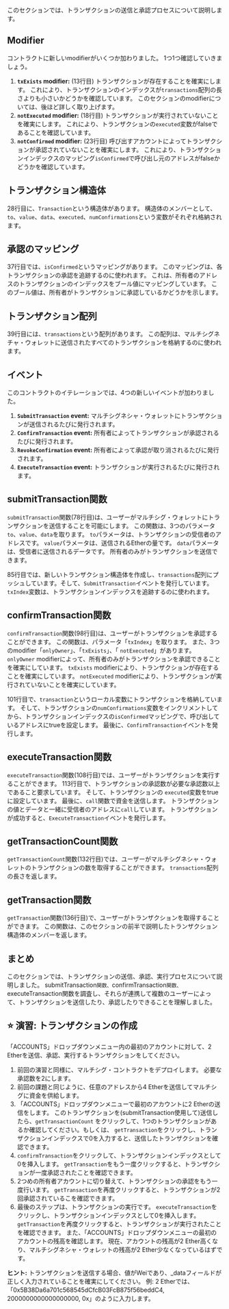 このセクションでは、トランザクションの送信と承認プロセスについて説明します。

## Modifier

コントラクトに新しいmodifierがいくつか加わりました。 1つ1つ確認していきましょう。

1. **`txExists` modifier:** (13行目) トランザクションが存在することを確実にします。 これにより、トランザクションのインデックスが`transactions`配列の長さよりも小さいかどうかを確認しています。 このセクションのmodifierについては、後ほど詳しく取り上げます。
2. **`notExecuted` modifier:** (18行目) トランザクションが実行されていないことを確実にします。 これにより、トランザクションの`executed`変数がfalseであることを確認しています。
3. **`notConfirmed` modifier:** (23行目) 呼び出すアカウントによってトランザクションが承認されていないことを確実にします。 これにより、トランザクションインデックスのマッピング`isConfirmed`で呼び出し元のアドレスがfalseかどうかを確認しています。

## トランザクション構造体

28行目に、`Transaction`という構造体があります。 構造体のメンバーとして、`to`、`value`、`data`、`executed`、`numConfirmations`という変数がそれぞれ格納されます。

## 承認のマッピング

37行目では、`isConfirmed`というマッピングがあります。 このマッピングは、各トランザクションの承認を追跡するのに使われます。 これは、所有者のアドレスのトランザクションのインデックスをブール値にマッピングしています。 このブール値は、所有者がトランザクションに承認しているかどうかを示します。

## トランザクション配列

39行目には、`transactions`という配列があります。 この配列は、マルチシグネチャ・ウォレットに送信されたすべてのトランザクションを格納するのに使われます。

## イベント

このコントラクトのイテレーションでは、4つの新しいイベントが加わりました。

1. **`SubmitTransaction` event:** マルチシグネシャ・ウォレットにトランザクションが送信されるたびに発行されます。
2. **`ConfirmTransaction` event:** 所有者によってトランザクションが承認されるたびに発行されます。
3. **`RevokeConfirmation` event:** 所有者によって承認が取り消されるたびに発行されます。
4. **`ExecuteTransaction` event:** トランザクションが実行されるたびに発行されます。

## submitTransaction関数

`submitTransaction`関数(78行目)は、ユーザーがマルチシグ・ウォレットにトランザクションを送信することを可能にします。 この関数は、3つのパラメータ `to`、`value`、`data`を取ります。  `to`パラメータは、トランザクションの受信者のアドレスです。 `value`パラメータは、送信されるEtherの量です。 `data`パラメータは、受信者に送信されるデータです。 所有者のみがトランザクションを送信できます。

85行目では、新しいトランザクション構造体を作成し、`transactions`配列にプッシュしています。そして、`SubmitTransaction`イベントを発行しています。 `txIndex`変数は、トランザクションインデックスを追跡するのに使われます。

## confirmTransaction関数

`confirmTransaction`関数(98行目)は、ユーザーがトランザクションを承認することができます。 この関数は、パラメータ「`txIndex`」を取ります。
また、3つのmodifier「`onlyOwner`」、「`txExists`」、「 `notExecuted`」があります。 `onlyOwner` modifierによって、所有者のみがトランザクションを承認できることを確実にしています。 `txExists` modifierにより、トランザクションが存在することを確実にしています。 `notExecuted` modifierにより、トランザクションが実行されていないことを確実にしています。

101行目で、`transaction`というローカル変数にトランザクションを格納しています。 そして、トランザクションの`numConfirmations`変数をインクリメントしてから、トランザクションインデックスの`isConfirmed`マッピングで、呼び出しているアドレスにtrueを設定します。 最後に、`ConfirmTransaction`イベントを発行します。

## executeTransaction関数

`executeTransaction`関数(108行目)では、ユーザーがトランザクションを実行することができます。 113行目で、トランザクションの承認数が必要な承認数以上であること要求しています。 そして、トランザクションの `executed`変数をtrueに設定しています。 最後に、`call`関数で資金を送信します。  トランザクションの値とデータと一緒に受信者のアドレスに`call`しています。 トランザクションが成功すると、`ExecuteTransaction`イベントを発行します。

## getTransactionCount関数

`getTransactionCount`関数(132行目)では、ユーザーがマルチシグネシャ・ウォレットのトランザクションの数を取得することができます。 `transactions`配列の長さを返します。

## getTransaction関数

`getTransaction`関数(136行目)で、ユーザーがトランザクションを取得することができます。 この関数は、このセクションの前半で説明したトランザクション構造体のメンバーを返します。

## まとめ

このセクションでは、トランザクションの送信、承認、実行プロセスについて説明しました。 submitTransaction`関数、`confirmTransaction`関数、`executeTransaction関数を調査し、それらが連携して複数のユーザーによって、トランザクションを送信したり、承認したりできることを理解しました。

## ⭐️ 演習: トランザクションの作成

「ACCOUNTS」ドロップダウンメニュー内の最初のアカウントに対して、2 Etherを送信、承認、実行するトランザクションをしてください。

1. 前回の演習と同様に、マルチシグ・コントラクトをデプロイします。 必要な承認数を2にします。
2. 前回の課題と同じように、任意のアドレスから4 Etherを送信してマルチシグに資金を供給します。
3. 「ACCOUNTS」ドロップダウンメニューで最初のアカウントに2 Etherの送信をします。  このトランザクションを(submitTransaction使用して)送信したら、`getTransactionCount` をクリックして、1つのトランザクションがあるか確認してください。もしくは、 `getTransaction`をクリックし、トランザクションインデックスで0を入力すると、送信したトランザクションを確認できます。
4. `confirmTransaction`をクリックして、トランザクションインデックスとして0を挿入します。 `getTransaction`をもう一度クリックすると、トランザクションが一度承認されたことを確認できます。
5. 2つめの所有者アカウントに切り替えて、トランザクションの承認をもう一度行います。 `getTransaction`を再度クリックすると、トランザクションが2回承認されているこを確認できます。
6. 最後のステップは、トランザクションの実行です。 `executeTransaction`をクリックし、トランザクションインデックスとして0を挿入します。 `getTransaction`を再度クリックすると、トランザクションが実行されたことを確認できます。 また、「ACCOUNTS」ドロップダウンメニューの最初のアカウントの残高を確認します。 現在、アカウントの残高が2 Ether高くなり、マルチシグネシャ・ウォレットの残高が2 Ether少なくなっているはずです。

**ヒント:**
トランザクションを送信する場合、値がWeiであり、_dataフィールドが正しく入力されていることを確実にしてください。 例: 2 Etherでは、「0x5B38Da6a701c568545dCfcB03FcB875f56beddC4, 2000000000000000000, 0x」のように入力します。